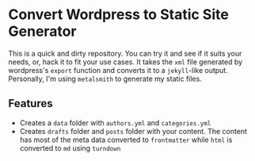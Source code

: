 # Convert Wordpress to Static Site Generator

This is a quick and dirty repository. You can try it and see if it suits your needs, or, hack it to fit your use cases. It takes the `xml` file generated by wordpress's `export` function and converts it to a `jekyll`-like output. Personally, I'm using `metalsmith` to generate my static files.

## Features
* Creates a `data` folder with `authors.yml` and `categories.yml`
* Creates `drafts` folder and `posts` folder with your content. The content has most of the meta data converted to `frontmatter` while `html` is converted to `md` using `turndown`
